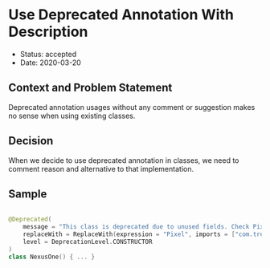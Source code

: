 # Use Deprecated Annotation With Description

* Status: accepted
* Date: 2020-03-20 

## Context and Problem Statement

Deprecated annotation usages without any comment or suggestion makes no sense when using existing classes.

## Decision

When we decide to use deprecated annotation in classes, we need to comment reason and alternative to that implementation.

## Sample

```kotlin

@Deprecated(
    message = "This class is deprecated due to unused fields. Check Pixel.Builder for new fields and creation.",
    replaceWith = ReplaceWith(expression = "Pixel", imports = ["com.trendyol.new.package"],
    level = DeprecationLevel.CONSTRUCTOR
)
class NexusOne() { ... }

```
